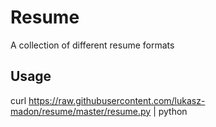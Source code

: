 # Resume
A collection of different resume formats 

## Usage

curl https://raw.githubusercontent.com/lukasz-madon/resume/master/resume.py | python

